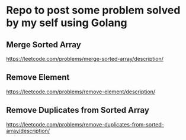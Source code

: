 # Repo to post some problem solved by my self using Golang
## Merge Sorted Array
https://leetcode.com/problems/merge-sorted-array/description/
## Remove Element
https://leetcode.com/problems/remove-element/description/
## Remove Duplicates from Sorted Array
https://leetcode.com/problems/remove-duplicates-from-sorted-array/description/

